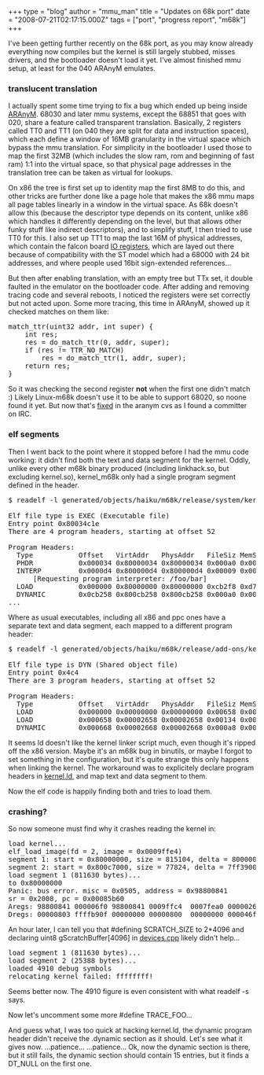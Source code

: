 +++
type = "blog"
author = "mmu_man"
title = "Updates on 68k port"
date = "2008-07-21T02:17:15.000Z"
tags = ["port", "progress report", "m68k"]
+++

I've been getting further recently on the 68k port, as you may know already everything now compiles but the kernel is still largely stubbed, misses drivers, and the bootloader doesn't load it yet.
I've almost finished mmu setup, at least for the 040 ARAnyM emulates. 
<!--more-->

<h3>translucent translation</h3>

I actually spent some time trying to fix a bug which ended up being inside <a href="http://aranym.org/">ARAnyM</a>. 68030 and later mmu systems, except the 68851 that goes with 020, share a feature called transparent translation. Basically, 2 registers called TT0 and TT1 (on 040 they are split for data and instruction spaces), which each define a window of 16MB granularity in the virtual space which bypass the mmu translation. For simplicity in the bootloader I used those to map the first 32MB (which includes the slow ram, rom and beginning of fast ram) 1:1 into the virtual space, so that physical page addresses in the translation tree can be taken as virtual for lookups. 

On x86 the tree is first set up to identity map the first 8MB to do this, and other tricks are further done like a page hole that makes the x86 mmu maps all page tables linearly in a window in the virtual space. As 68k doesn't allow this (because the descriptor type depends on its content, unlike x86 which handles it differently depending on the level, but that allows other funky stuff like indirect descriptors), and to simplify stuff, I then tried to use TT0 for this. I also set up TT1 to map the last 16M of physical addresses, which contain the falcon board <a href="ftp://ftp.lip6.fr/pub/atari/Docs/hardware.txt">IO registers</a>, which are layed out there because of compatibility with the ST model which had a 68000 with 24 bit addresses, and where people used 16bit sign-extended references... 

But then after enabling translation, with an empty tree but TTx set, it double faulted in the emulator on the bootloader code. After adding and removing tracing code and several reboots, I noticed the registers were set correctly but not acted upon. Some more tracing, this time in ARAnyM, showed up it checked matches on them like:
<pre>
match_ttr(uint32 addr, int super) {
    int res;
    res = do_match_ttr(0, addr, super);
    if (res != TTR_NO_MATCH)
        res = do_match_ttr(1, addr, super);
    return res;
}
</pre>
So it was checking the second register <b>not</b> when the first one didn't match :)
Likely Linux-m68k doesn't use it to be able to support 68020, so noone found it yet.
But now that's <a href="http://cvs.aranym.org/cgi-bin/viewvc.cgi/aranym/src/uae_cpu/cpummu.cpp?r1=1.38&r2=1.39">fixed</a> in the aranym cvs as I found a committer on IRC.

<h3>elf segments</h3>
Then I went back to the point where it stopped before I had the mmu code working: it didn't find both the text and data segment for the kernel.
Oddly, unlike every other m68k binary produced (including linkhack.so, but excluding kernel.so), kernel_m68k only had a single program segment defined in the header.

<pre>$ readelf -l generated/objects/haiku/m68k/release/system/kernel/kernel_m68k | head -13

Elf file type is EXEC (Executable file)
Entry point 0x80034c1e
There are 4 program headers, starting at offset 52

Program Headers:
  Type           Offset   VirtAddr   PhysAddr   FileSiz MemSiz  Flg Align
  PHDR           0x000034 0x80000034 0x80000034 0x000a0 0x000a0 R E 0x4
  INTERP         0x0000d4 0x800000d4 0x800000d4 0x00009 0x00009 R   0x1
      [Requesting program interpreter: /foo/bar]
  LOAD           0x000000 0x80000000 0x80000000 0xcb2f8 0xd763b RWE 0x2000
  DYNAMIC        0x0cb258 0x800cb258 0x800cb258 0x000a0 0x000a0 RW  0x4
...</pre>

Where as usual executables, including all x86 and ppc ones have a separate text and data segment, each mapped to a different program header:

<pre>$ readelf -l generated/objects/haiku/m68k/release/add-ons/kernel/drivers/common/null | head -13

Elf file type is DYN (Shared object file)
Entry point 0x4c4
There are 3 program headers, starting at offset 52

Program Headers:
  Type           Offset   VirtAddr   PhysAddr   FileSiz MemSiz  Flg Align
  LOAD           0x000000 0x00000000 0x00000000 0x00658 0x00658 R E 0x2000
  LOAD           0x000658 0x00002658 0x00002658 0x00134 0x00150 RW  0x2000
  DYNAMIC        0x000668 0x00002668 0x00002668 0x000a8 0x000a8 RW  0x4</pre>

It seems ld doesn't like the kernel linker script much, even though it's ripped off the x86 version. Maybe it's an m68k bug in binutils, or maybe I forgot to set something in the configuration, but it's quite strange this only happens when linking the kernel. The workaround was to explicitely declare program headers in <a href="https://dev.haiku-os.org/browser/haiku/trunk/src/system/ldscripts/m68k/kernel.ld">kernel.ld</a>, and map text and data segment to them.

Now the elf code is happily finding both and tries to load them.

<h3>crashing?</h3>
So now someone must find why it crashes reading the kernel in:
<pre>load kernel...
elf_load_image(fd = 2, image = 0x0009ffe4)
segment 1: start = 0x80000000, size = 815104, delta = 80000000
segment 2: start = 0x800c7000, size = 77824, delta = 7ff39000
load segment 1 (811630 bytes)...
to 0x80000000
Panic: bus error. misc = 0x0505, address = 0x98800841
sr = 0x2008, pc = 0x00085b60
Aregs: 98800841 000006f0 98800841 0009ffc4  0007fea0 0000026e 0007fdd4 0007fd98
Dregs: 00000803 ffffb90f 00000000 00000800  00000000 000046f0 00000000 000c6000</pre>

An hour later, I can tell you that #defining SCRATCH_SIZE to 2*4096 and declaring uint8 gScratchBuffer[4096] in <a href="https://dev.haiku-os.org/browser/haiku/trunk/src/system/boot/platform/atari_m68k/devices.cpp">devices.cpp</a> likely didn't help...

<pre>load segment 1 (811630 bytes)...
load segment 2 (25388 bytes)...
loaded 4910 debug symbols
relocating kernel failed: ffffffff!</pre>
Seems better now. The 4910 figure is even consistent with what readelf -s says.

Now let's uncomment some more #define TRACE_FOO...

And guess what, I was too quick at hacking kernel.ld, the dynamic program header didn't receive the .dynamic section as it should.
Let's see what it gives now.
...patience...
...patience...
Ok, now the dynamic section is there, but it still fails, the dynamic section should contain 15 entries, but it finds a DT_NULL on the first one.
